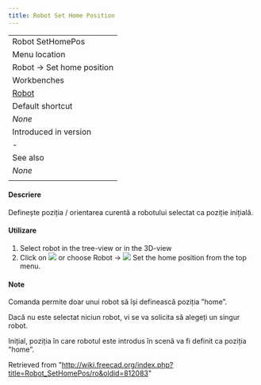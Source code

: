 ```yaml
---
title: Robot Set Home Position
---
```

|  |
| --- |
| Robot SetHomePos |
| Menu location |
| Robot → Set home position |
| Workbenches |
| [Robot](/Robot_Workbench "Robot Workbench") |
| Default shortcut |
| *None* |
| Introduced in version |
| - |
| See also |
| *None* |
|  |

#### Descriere

Definește poziția / orientarea curentă a robotului selectat ca poziție inițială.

#### Utilizare

1. Select robot in the tree-view or in the 3D-view
2. Click on ![](/images/Robot_SetHomePos.png) or choose  Robot → ![](/images/Robot_SetHomePos.png) Set the home position from the top menu.

#### Note

Comanda permite doar unui robot să își definească poziția ”home”.
  
Dacă nu este selectat niciun robot, vi se va solicita să alegeți un singur robot.
  
Inițial, poziția în care robotul este introdus în scenă va fi definit ca poziția ”home”.

Retrieved from "<http://wiki.freecad.org/index.php?title=Robot_SetHomePos/ro&oldid=812083>"
